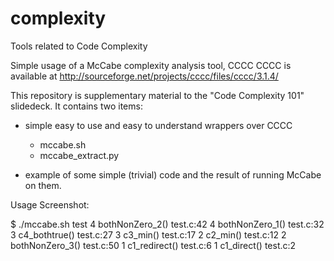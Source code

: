 complexity
==========

Tools related to Code Complexity

Simple usage of a McCabe complexity analysis tool, CCCC
CCCC is available at http://sourceforge.net/projects/cccc/files/cccc/3.1.4/

This repository is supplementary material to the 
"Code Complexity 101" slidedeck. It contains two items:

 - simple easy to use and easy to understand wrappers over CCCC

   - mccabe.sh
   - mccabe_extract.py

 - example of some simple (trivial) code and the result of running
   McCabe on them.

Usage Screenshot:

$ ./mccabe.sh test
   4 bothNonZero_2() test.c:42
   4 bothNonZero_1() test.c:32
   3 c4_bothtrue() test.c:27
   3 c3_min() test.c:17
   2 c2_min() test.c:12
   2 bothNonZero_3() test.c:50
   1 c1_redirect() test.c:6
   1 c1_direct() test.c:2

